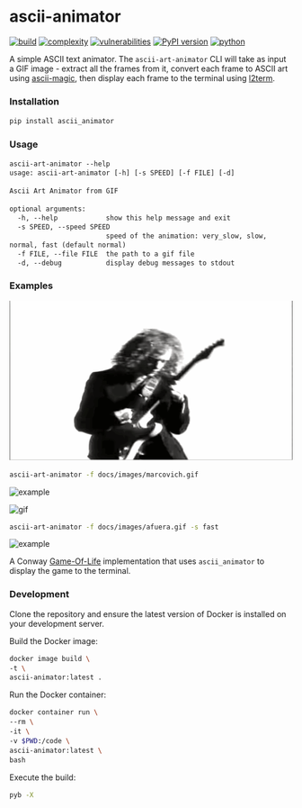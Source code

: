 # ascii-animator
[![build](https://github.com/soda480/ascii-animator/actions/workflows/main.yml/badge.svg?branch=main)](https://github.com/soda480/ascii-animator/actions/workflows/main.yml)
[![complexity](https://img.shields.io/badge/complexity-Simple:%205-brightgreen)](https://radon.readthedocs.io/en/latest/api.html#module-radon.complexity)
[![vulnerabilities](https://img.shields.io/badge/vulnerabilities-None-brightgreen)](https://pypi.org/project/bandit/)
[![PyPI version](https://badge.fury.io/py/ascii-animator.svg)](https://badge.fury.io/py/ascii-animator)
[![python](https://img.shields.io/badge/python-3.7%20%7C%203.8%20%7C%203.9%20%7C%203.10-teal)](https://www.python.org/downloads/)

A simple ASCII text animator. The `ascii-art-animator` CLI will take as input a GIF image - extract all the frames from it, convert each frame to ASCII art using [ascii-magic](https://pypi.org/project/ascii-magic/), then display each frame to the terminal using [l2term](https://pypi.org/project/l2term/).

### Installation
```bash
pip install ascii_animator
```

### Usage
```
ascii-art-animator --help
usage: ascii-art-animator [-h] [-s SPEED] [-f FILE] [-d]

Ascii Art Animator from GIF

optional arguments:
  -h, --help            show this help message and exit
  -s SPEED, --speed SPEED
                        speed of the animation: very_slow, slow, normal, fast (default normal)
  -f FILE, --file FILE  the path to a gif file
  -d, --debug           display debug messages to stdout
```

### Examples

![gif](https://raw.githubusercontent.com/soda480/ascii-animator/0.1.1/docs/images/marcovich.gif)
```bash
ascii-art-animator -f docs/images/marcovich.gif
```
![example](https://raw.githubusercontent.com/soda480/ascii-animator/0.1.1/docs/images/marcovich-execution.gif)

![gif](https://raw.githubusercontent.com/soda480/ascii-animator/0.1.1/docs/images/afuera.gif)
```bash
ascii-art-animator -f docs/images/afuera.gif -s fast
```
![example](https://raw.githubusercontent.com/soda480/ascii-animator/0.1.1/docs/images/afuera-execution.gif)

A Conway [Game-Of-Life](https://github.com/soda480/game-of-life) implementation that uses `ascii_animator` to display the game to the terminal.

### Development

Clone the repository and ensure the latest version of Docker is installed on your development server.

Build the Docker image:
```bash
docker image build \
-t \
ascii-animator:latest .
```

Run the Docker container:
```bash
docker container run \
--rm \
-it \
-v $PWD:/code \
ascii-animator:latest \
bash
```

Execute the build:
```sh
pyb -X
```
